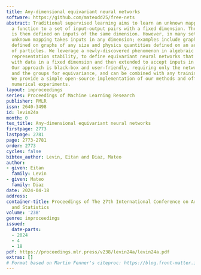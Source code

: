 ```yaml
---
title: Any-dimensional equivariant neural networks
software: https://github.com/mateodd25/free-nets
abstract: Traditional supervised learning aims to learn an unknown mapping by fitting
  a function to a set of input-output pairs with a fixed dimension. The fitted function
  is then defined on inputs of the same dimension. However, in many settings, the
  unknown mapping takes inputs in any dimension; examples include graph parameters
  defined on graphs of any size and physics quantities defined on an arbitrary number
  of particles. We leverage a newly-discovered phenomenon in algebraic topology, called
  representation stability, to define equivariant neural networks that can be trained
  with data in a fixed dimension and then extended to accept inputs in any dimension.
  Our approach is black-box and user-friendly, requiring only the network architecture
  and the groups for equivariance, and can be combined with any training procedure.
  We provide a simple open-source implementation of our methods and offer preliminary
  numerical experiments.
layout: inproceedings
series: Proceedings of Machine Learning Research
publisher: PMLR
issn: 2640-3498
id: levin24a
month: 0
tex_title: Any-dimensional equivariant neural networks
firstpage: 2773
lastpage: 2781
page: 2773-2781
order: 2773
cycles: false
bibtex_author: Levin, Eitan and Diaz, Mateo
author:
- given: Eitan
  family: Levin
- given: Mateo
  family: Diaz
date: 2024-04-18
address:
container-title: Proceedings of The 27th International Conference on Artificial Intelligence
  and Statistics
volume: '238'
genre: inproceedings
issued:
  date-parts:
  - 2024
  - 4
  - 18
pdf: https://proceedings.mlr.press/v238/levin24a/levin24a.pdf
extras: []
# Format based on Martin Fenner's citeproc: https://blog.front-matter.io/posts/citeproc-yaml-for-bibliographies/
---
```

